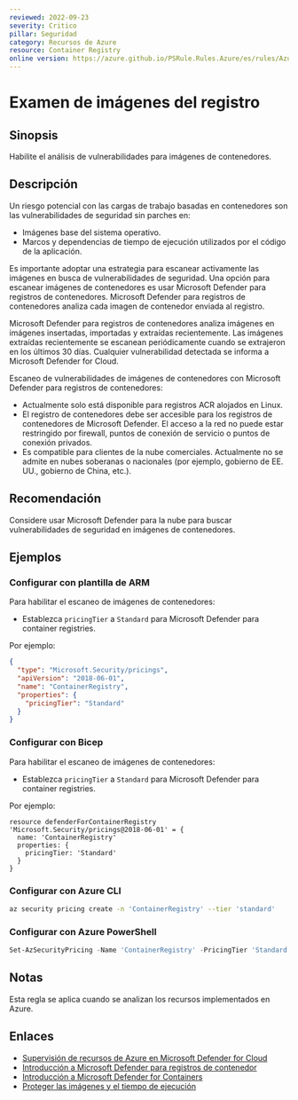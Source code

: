 ```yaml
---
reviewed: 2022-09-23
severity: Critico
pillar: Seguridad
category: Recursos de Azure
resource: Container Registry
online version: https://azure.github.io/PSRule.Rules.Azure/es/rules/Azure.ACR.ContainerScan/
---
```


# Examen de imágenes del registro

## Sinopsis

Habilite el análisis de vulnerabilidades para imágenes de contenedores.

## Descripción

Un riesgo potencial con las cargas de trabajo basadas en contenedores son las vulnerabilidades de seguridad sin parches en:

- Imágenes base del sistema operativo.
- Marcos y dependencias de tiempo de ejecución utilizados por el código de la aplicación.

Es importante adoptar una estrategia para escanear activamente las imágenes en busca de vulnerabilidades de seguridad.
Una opción para escanear imágenes de contenedores es usar Microsoft Defender para registros de contenedores.
Microsoft Defender para registros de contenedores analiza cada imagen de contenedor enviada al registro.

Microsoft Defender para registros de contenedores analiza imágenes en imágenes insertadas, importadas y extraídas recientemente.
Las imágenes extraídas recientemente se escanean periódicamente cuando se extrajeron en los últimos 30 días.
Cualquier vulnerabilidad detectada se informa a Microsoft Defender for Cloud.

Escaneo de vulnerabilidades de imágenes de contenedores con Microsoft Defender para registros de contenedores:

- Actualmente solo está disponible para registros ACR alojados en Linux.
- El registro de contenedores debe ser accesible para los registros de contenedores de Microsoft Defender.
  El acceso a la red no puede estar restringido por firewall, puntos de conexión de servicio o puntos de conexión privados.
- Es compatible para clientes de la nube comerciales.
  Actualmente no se admite en nubes soberanas o nacionales (por ejemplo, gobierno de EE. UU., gobierno de China, etc.).

## Recomendación

Considere usar Microsoft Defender para la nube para buscar vulnerabilidades de seguridad en imágenes de contenedores.

## Ejemplos

### Configurar con plantilla de ARM

Para habilitar el escaneo de imágenes de contenedores:

- Establezca `pricingTier` a `Standard` para Microsoft Defender para container registries.

Por ejemplo:

```json
{
  "type": "Microsoft.Security/pricings",
  "apiVersion": "2018-06-01",
  "name": "ContainerRegistry",
  "properties": {
    "pricingTier": "Standard"
  }
}
```

### Configurar con Bicep

Para habilitar el escaneo de imágenes de contenedores:

- Establezca `pricingTier` a `Standard` para Microsoft Defender para container registries.

Por ejemplo:

```bicep
resource defenderForContainerRegistry 'Microsoft.Security/pricings@2018-06-01' = {
  name: 'ContainerRegistry'
  properties: {
    pricingTier: 'Standard'
  }
}
```

### Configurar con Azure CLI

```bash
az security pricing create -n 'ContainerRegistry' --tier 'standard'
```

### Configurar con Azure PowerShell

```powershell
Set-AzSecurityPricing -Name 'ContainerRegistry' -PricingTier 'Standard'
```

## Notas

Esta regla se aplica cuando se analizan los recursos implementados en Azure.

## Enlaces

- [Supervisión de recursos de Azure en Microsoft Defender for Cloud](https://learn.microsoft.com/azure/architecture/framework/security/monitor-resources#containers)
- [Introducción a Microsoft Defender para registros de contenedor](https://docs.microsoft.com/azure/defender-for-cloud/defender-for-container-registries-introduction)
- [Introducción a Microsoft Defender for Containers](https://docs.microsoft.com/azure/defender-for-cloud/container-security)
- [Proteger las imágenes y el tiempo de ejecución](https://docs.microsoft.com/azure/aks/operator-best-practices-container-image-management#secure-the-images-and-run-time)
